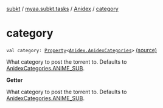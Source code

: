 [subkt](../../index.md) / [myaa.subkt.tasks](../index.md) / [Anidex](index.md) / [category](./category.md)

# category

`val category: `[`Property`](https://docs.gradle.org/current/javadoc/org/gradle/api/provider/Property.html)`<`[`Anidex.AnidexCategories`](-anidex-categories/index.md)`>` [(source)](https://github.com/Myaamori/SubKt/blob/0.1.11/src/main/kotlin/myaa/subkt/tasks/tasks.kt#L1138)

What category to post the torrent to.
Defaults to [AnidexCategories.ANIME_SUB](-anidex-categories/-a-n-i-m-e_-s-u-b.md).

**Getter**

What category to post the torrent to.
Defaults to [AnidexCategories.ANIME_SUB](-anidex-categories/-a-n-i-m-e_-s-u-b.md).

